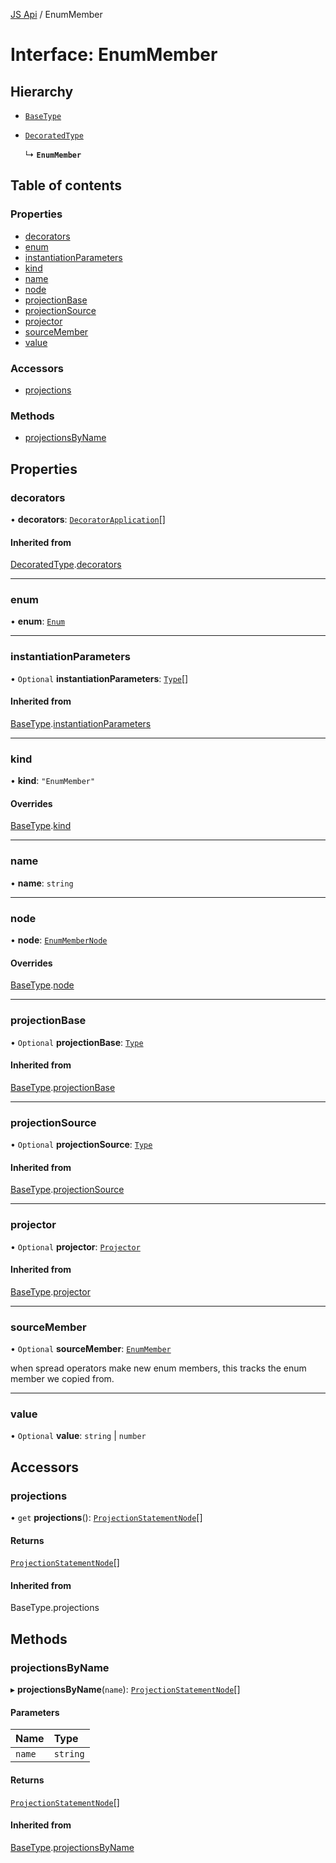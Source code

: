 [JS Api](../index.md) / EnumMember

# Interface: EnumMember

## Hierarchy

- [`BaseType`](BaseType.md)

- [`DecoratedType`](DecoratedType.md)

  ↳ **`EnumMember`**

## Table of contents

### Properties

- [decorators](EnumMember.md#decorators)
- [enum](EnumMember.md#enum)
- [instantiationParameters](EnumMember.md#instantiationparameters)
- [kind](EnumMember.md#kind)
- [name](EnumMember.md#name)
- [node](EnumMember.md#node)
- [projectionBase](EnumMember.md#projectionbase)
- [projectionSource](EnumMember.md#projectionsource)
- [projector](EnumMember.md#projector)
- [sourceMember](EnumMember.md#sourcemember)
- [value](EnumMember.md#value)

### Accessors

- [projections](EnumMember.md#projections)

### Methods

- [projectionsByName](EnumMember.md#projectionsbyname)

## Properties

### decorators

• **decorators**: [`DecoratorApplication`](DecoratorApplication.md)[]

#### Inherited from

[DecoratedType](DecoratedType.md).[decorators](DecoratedType.md#decorators)

___

### enum

• **enum**: [`Enum`](Enum.md)

___

### instantiationParameters

• `Optional` **instantiationParameters**: [`Type`](../index.md#type)[]

#### Inherited from

[BaseType](BaseType.md).[instantiationParameters](BaseType.md#instantiationparameters)

___

### kind

• **kind**: ``"EnumMember"``

#### Overrides

[BaseType](BaseType.md).[kind](BaseType.md#kind)

___

### name

• **name**: `string`

___

### node

• **node**: [`EnumMemberNode`](EnumMemberNode.md)

#### Overrides

[BaseType](BaseType.md).[node](BaseType.md#node)

___

### projectionBase

• `Optional` **projectionBase**: [`Type`](../index.md#type)

#### Inherited from

[BaseType](BaseType.md).[projectionBase](BaseType.md#projectionbase)

___

### projectionSource

• `Optional` **projectionSource**: [`Type`](../index.md#type)

#### Inherited from

[BaseType](BaseType.md).[projectionSource](BaseType.md#projectionsource)

___

### projector

• `Optional` **projector**: [`Projector`](Projector.md)

#### Inherited from

[BaseType](BaseType.md).[projector](BaseType.md#projector)

___

### sourceMember

• `Optional` **sourceMember**: [`EnumMember`](EnumMember.md)

when spread operators make new enum members,
this tracks the enum member we copied from.

___

### value

• `Optional` **value**: `string` \| `number`

## Accessors

### projections

• `get` **projections**(): [`ProjectionStatementNode`](ProjectionStatementNode.md)[]

#### Returns

[`ProjectionStatementNode`](ProjectionStatementNode.md)[]

#### Inherited from

BaseType.projections

## Methods

### projectionsByName

▸ **projectionsByName**(`name`): [`ProjectionStatementNode`](ProjectionStatementNode.md)[]

#### Parameters

| Name | Type |
| :------ | :------ |
| `name` | `string` |

#### Returns

[`ProjectionStatementNode`](ProjectionStatementNode.md)[]

#### Inherited from

[BaseType](BaseType.md).[projectionsByName](BaseType.md#projectionsbyname)
